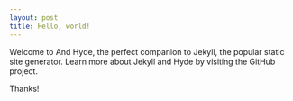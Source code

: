 ```yaml
---
layout: post
title: Hello, world!
---
```


Welcome to And Hyde, the perfect companion to Jekyll, the popular static site generator. Learn more about Jekyll and Hyde by visiting the GitHub project.

Thanks!